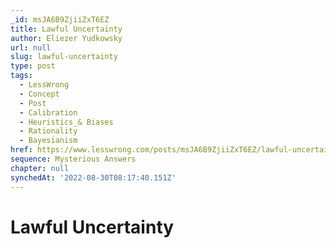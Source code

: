 ```yaml
---
_id: msJA6B9ZjiiZxT6EZ
title: Lawful Uncertainty
author: Eliezer Yudkowsky
url: null
slug: lawful-uncertainty
type: post
tags:
  - LessWrong
  - Concept
  - Post
  - Calibration
  - Heuristics_& Biases
  - Rationality
  - Bayesianism
href: https://www.lesswrong.com/posts/msJA6B9ZjiiZxT6EZ/lawful-uncertainty
sequence: Mysterious Answers
chapter: null
synchedAt: '2022-08-30T08:17:40.151Z'
---
```

# Lawful Uncertainty

